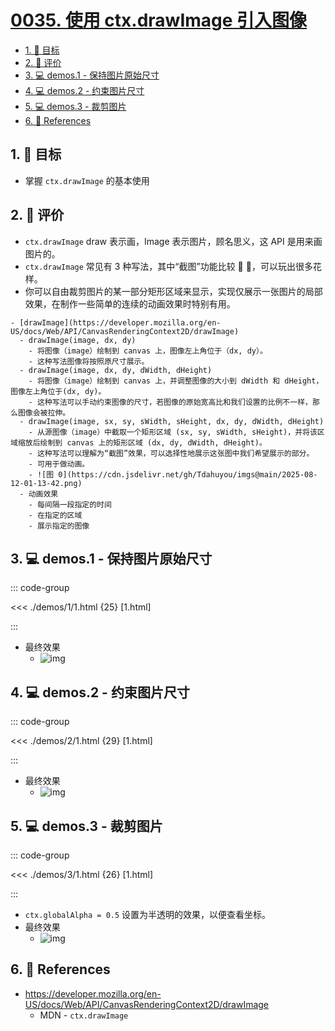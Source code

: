 # [0035. 使用 ctx.drawImage 引入图像](https://github.com/Tdahuyou/TNotes.canvas/tree/main/notes/0035.%20%E4%BD%BF%E7%94%A8%20ctx.drawImage%20%E5%BC%95%E5%85%A5%E5%9B%BE%E5%83%8F)

<!-- region:toc -->

- [1. 🎯 目标](#1--目标)
- [2. 🫧 评价](#2--评价)
- [3. 💻 demos.1 - 保持图片原始尺寸](#3--demos1---保持图片原始尺寸)
- [4. 💻 demos.2 - 约束图片尺寸](#4--demos2---约束图片尺寸)
- [5. 💻 demos.3 - 裁剪图片](#5--demos3---裁剪图片)
- [6. 🔗 References](#6--references)

<!-- endregion:toc -->

## 1. 🎯 目标

- 掌握 `ctx.drawImage` 的基本使用

## 2. 🫧 评价

- `ctx.drawImage` draw 表示画，Image 表示图片，顾名思义，这 API 是用来画图片的。
- `ctx.drawImage` 常见有 3 种写法，其中“截图”功能比较 🐂 🍺，可以玩出很多花样。
- 你可以自由裁剪图片的某一部分矩形区域来显示，实现仅展示一张图片的局部效果，在制作一些简单的连续的动画效果时特别有用。

```markmap
- [drawImage](https://developer.mozilla.org/en-US/docs/Web/API/CanvasRenderingContext2D/drawImage)
  - drawImage(image, dx, dy)
    - 将图像（image）绘制到 canvas 上，图像左上角位于（dx, dy）。
    - 这种写法图像将按照原尺寸展示。
  - drawImage(image, dx, dy, dWidth, dHeight)
    - 将图像（image）绘制到 canvas 上，并调整图像的大小到 dWidth 和 dHeight，图像左上角位于(dx, dy)。
    - 这种写法可以手动约束图像的尺寸，若图像的原始宽高比和我们设置的比例不一样，那么图像会被拉伸。
  - drawImage(image, sx, sy, sWidth, sHeight, dx, dy, dWidth, dHeight)
    - 从源图像（image）中截取一个矩形区域 (sx, sy, sWidth, sHeight)，并将该区域缩放后绘制到 canvas 上的矩形区域 (dx, dy, dWidth, dHeight)。
    - 这种写法可以理解为“截图”效果，可以选择性地展示这张图中我们希望展示的部分。
    - 可用于做动画。
    - ![图 0](https://cdn.jsdelivr.net/gh/Tdahuyou/imgs@main/2025-08-12-01-13-42.png)
  - 动画效果
    - 每间隔一段指定的时间
    - 在指定的区域
    - 展示指定的图像
```

## 3. 💻 demos.1 - 保持图片原始尺寸

::: code-group

<<< ./demos/1/1.html {25} [1.html]

:::

- 最终效果
  - ![img](https://cdn.jsdelivr.net/gh/Tdahuyou/imgs@main/2024-10-04-11-47-57.png)

## 4. 💻 demos.2 - 约束图片尺寸

::: code-group

<<< ./demos/2/1.html {29} [1.html]

:::

- 最终效果
  - ![img](https://cdn.jsdelivr.net/gh/Tdahuyou/imgs@main/2024-10-04-11-48-03.png)

## 5. 💻 demos.3 - 裁剪图片

::: code-group

<<< ./demos/3/1.html {26} [1.html]

:::

- `ctx.globalAlpha = 0.5` 设置为半透明的效果，以便查看坐标。
- 最终效果
  - ![img](https://cdn.jsdelivr.net/gh/Tdahuyou/imgs@main/2024-10-04-11-48-10.png)

## 6. 🔗 References

- https://developer.mozilla.org/en-US/docs/Web/API/CanvasRenderingContext2D/drawImage
  - MDN - `ctx.drawImage`
